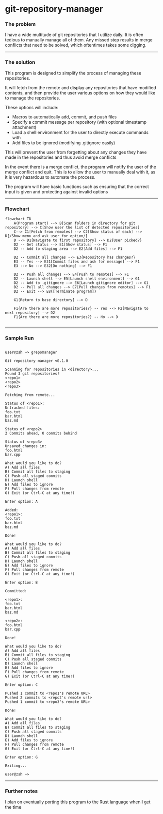 # git-repository-manager


### The problem

I have a wide multitude of git repositories that I utilize daily. It is often tedious to manually manage all of them. Any missed step results in merge conflicts that need to be solved, which oftentimes takes some digging.

---

### The solution

This program is designed to simplify the process of managing these repositories. 

It will fetch from the remote and display any repositories that have modified contents, and then provide the user various options on how they would like to manage the repositories.

These options will include:
- Macros to automatically add, commit, and push files
- Specify a commit message per repository (with optional timestamp attachment)
- Load a shell environment for the user to directly execute commands with
- Add files to be ignored (modifying .gitignore easily)

This will prevent the user from forgetting about any changes they have made in the repositories and thus avoid merge conflicts

In the event there is a merge conflict, the program will notify the user of the merge conflict and quit. This is to allow the user to manually deal with it, as it is very hazardous to automate the process.

The program will have basic functions such as ensuring that the correct input is given and protecting against invalid options

---

### Flowchart
```mermaid
flowchart TD
    A(Program start) --> B[Scan folders in directory for git repository] --> C[Show user the list of detected repositories]
    C--> C1[Fetch from remotes] --> C2[Show status of each] --> D[/Show menu and ask user for option/]
    D --> D1[Navigate to first repository] --> D2{User picked?}
    D2 -- Get status --> E1[Show status] --> F1
    D2 -- Add to staging area --> E2[Add files] --> F1

    D2 -- Commit all changes --> E3{Repository has changes?}
    E3 -- Yes --> E31[Commit files and ask for message] --> F1
    E3 --> No --> E32[Do nothing] --> F1

    D2 -- Push all changes --> E4[Push to remotes] --> F1
    D2 -- Launch shell --> E5[Launch shell environment] --> G1
    D2 -- Add to .gitignore --> E6[Launch gitignore editor] --> G1
    D2 -- Pull all changes --> E7[Pull changes from remotes] --> F1
    D2 -- Exit --> E8([Terminate program])

    G1[Return to base directory] --> D

    F1{Are there are more repositories?} -- Yes --> F2[Navigate to next repository] --> D2
    F1{Are there are more repositories?} -- No --> D


```
---

### Sample Run
```

user@zsh ~> grepomanager

Git repository manager v0.1.0

Scanning for repositories in <directory>...
Found 3 git repositories!
<repo1>
<repo2>
<repo3>

Fetching from remote...

Status of <repo1>:
Untracked files:
foo.txt
bar.html
baz.md

Status of <repo2>
2 Commits ahead, 0 commits behind

Status of <repo3>
Unsaved changes in:
foo.html
bar.cpp

What would you like to do?
A) Add all files
B) Commit all files to staging
C) Push all staged commits
D) Launch shell
E) Add files to ignore
F) Pull changes from remote
G) Exit (or Ctrl-C at any time!)

Enter option: A

Added: 
<repo1>:
foo.txt
bar.html
baz.md

Done!

What would you like to do?
A) Add all files
B) Commit all files to staging
C) Push all staged commits
D) Launch shell
E) Add files to ignore
F) Pull changes from remote
G) Exit (or Ctrl-C at any time!)

Enter option: B

Committed:

<repo1>:
foo.txt
bar.html
baz.md

<repo2>:
foo.html
bar.cpp

Done!

What would you like to do?
A) Add all files
B) Commit all files to staging
C) Push all staged commits
D) Launch shell
E) Add files to ignore
F) Pull changes from remote
G) Exit (or Ctrl-C at any time!)

Enter option: C

Pushed 1 commit to <repo1's remote URL>
Pushed 2 commits to <repo2's remote url>
Pushed 1 commit to <repo3's remote URL>

Done!

What would you like to do?
A) Add all files
B) Commit all files to staging
C) Push all staged commits
D) Launch shell
E) Add files to ignore
F) Pull changes from remote
G) Exit (or Ctrl-C at any time!)

Enter option: G

Exiting...

user@zsh ~> 
```
---

### Further notes

I plan on eventually porting this program to the [Rust](https://www.rust-lang.org/) language when I get the time
